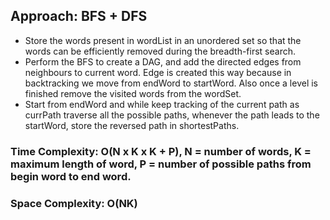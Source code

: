 ## Approach: BFS + DFS
* Store the words present in wordList in an unordered set so that the words can be efficiently removed during the breadth-first search.
* Perform the BFS to create a DAG, and add the directed edges from neighbours to current word. Edge is created this way because in backtracking we move from endWord to startWord. Also once a level is finished remove the visited words from the wordSet.
* Start from endWord and while keep tracking of the current path as currPath traverse all the possible paths, whenever the path leads to the startWord, store the reversed path in shortestPaths.
​
### Time Complexity: O(N x K x K + P), N = number of words, K = maximum length of word, P = number of possible paths from begin word to end word.
### Space Complexity: O(NK)